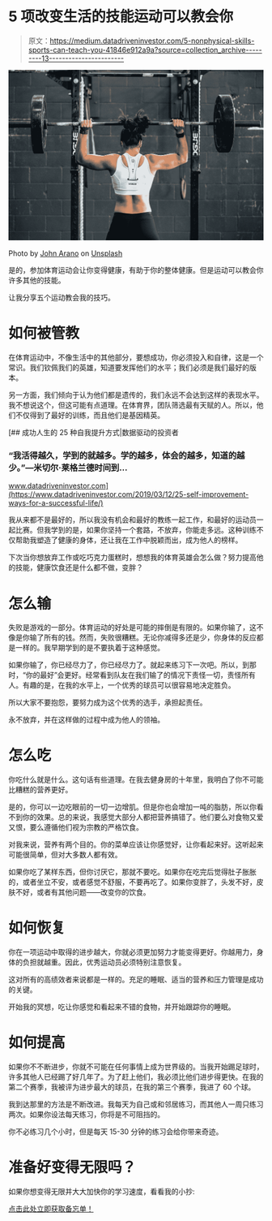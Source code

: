 # 5 项改变生活的技能运动可以教会你

> 原文：<https://medium.datadriveninvestor.com/5-nonphysical-skills-sports-can-teach-you-41846e912a9a?source=collection_archive---------13----------------------->

![](img/9912883f4e6bde232e51f3e8ea65e340.png)

Photo by [John Arano](https://unsplash.com/@johnarano?utm_source=medium&utm_medium=referral) on [Unsplash](https://unsplash.com?utm_source=medium&utm_medium=referral)

是的，参加体育运动会让你变得健康，有助于你的整体健康。但是运动可以教会你许多其他的技能。

让我分享五个运动教会我的技巧。

# 如何被管教

在体育运动中，不像生活中的其他部分，要想成功，你必须投入和自律，这是一个常识。我们钦佩我们的英雄，知道要发挥他们的水平；我们必须是我们最好的版本。

另一方面，我们倾向于认为他们都是遗传的，我们永远不会达到这样的表现水平。我不想说这个，但这可能有点道理。在体育界，团队筛选最有天赋的人。所以，他们不仅得到了最好的训练，而且他们是基因精英。

[](https://www.datadriveninvestor.com/2019/03/12/25-self-improvement-ways-for-a-successful-life/) [## 成功人生的 25 种自我提升方式|数据驱动的投资者

### “我活得越久，学到的就越多。学的越多，体会的越多，知道的越少。”―米切尔·莱格兰德时间到…

www.datadriveninvestor.com](https://www.datadriveninvestor.com/2019/03/12/25-self-improvement-ways-for-a-successful-life/) 

我从来都不是最好的，所以我没有机会和最好的教练一起工作，和最好的运动员一起比赛。但我学到的是，如果你坚持一个套路，不放弃，你能走多远。这种训练不仅帮助我塑造了健康的身体，还让我在工作中脱颖而出，成为他人的榜样。

下次当你想放弃工作或吃巧克力蛋糕时，想想我的体育英雄会怎么做？努力提高他的技能，健康饮食还是什么都不做，变胖？

# 怎么输

失败是游戏的一部分。体育运动的好处是可能的摔倒是有限的。如果你输了，这不像是你输了所有的钱。然而，失败很糟糕。无论你减得多还是少，你身体的反应都是一样的。我早期学到的是不要执着于这种感觉。

如果你输了，你已经尽力了，你已经尽力了。就起来练习下一次吧。所以，到那时，“你的最好”会更好。经常看到队友在我们输了的情况下责怪一切，责怪所有人。有趣的是，在我的水平上，一个优秀的球员可以很容易地决定胜负。

所以大家不要抱怨，要努力成为这个优秀的选手，承担起责任。

永不放弃，并在这样做的过程中成为他人的领袖。

# 怎么吃

你吃什么就是什么。这句话有些道理。在我去健身房的十年里，我明白了你不可能比糟糕的营养更好。

是的，你可以一边吃眼前的一切一边增肌。但是你也会增加一吨的脂肪，所以你看不到你的效果。总的来说，我感觉大部分人都把营养搞错了。他们要么对食物又爱又恨，要么遵循他们视为宗教的严格饮食。

对我来说，营养有两个目的。你的菜单应该让你感觉好，让你看起来好。这听起来可能很简单，但对大多数人都有效。

如果你吃了某样东西，但你讨厌它，那就不要吃。如果你在吃完后觉得肚子胀胀的，或者坐立不安，或者感觉不舒服，不要再吃了。如果你变胖了，头发不好，皮肤不好，或者有其他问题——改变你的饮食。

# 如何恢复

你在一项运动中取得的进步越大，你就必须更加努力才能变得更好。你越用力，身体的负担就越重。因此，优秀运动员必须特别注意恢复。

这对所有的高绩效者来说都是一样的。充足的睡眠、适当的营养和压力管理是成功的关键。

开始我的冥想，吃让你感觉和看起来不错的食物，并开始跟踪你的睡眠。

# 如何提高

如果你不不断进步，你就不可能在任何事情上成为世界级的。当我开始踢足球时，许多其他人已经踢了好几年了。为了赶上他们，我必须比他们进步得更快。在我的第二个赛季，我被评为进步最大的球员，在我的第三个赛季，我进了 60 个球。

我到达那里的方法是不断改进。我每天为自己或和邻居练习，而其他人一周只练习两次。如果你设法每天练习，你将是不可阻挡的。

你不必练习几个小时，但是每天 15-30 分钟的练习会给你带来奇迹。

# 准备好变得无限吗？

如果你想变得无限并大大加快你的学习速度，看看我的小抄:

[点击此处立即获取备忘单！](https://roadtolimitless.com/cheatsheet/)